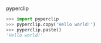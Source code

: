 pyperclip

```py
>>> import pyperclip
>>> pyperclip.copy('Hello world!')
>>> pyperclip.paste()
'Hello world!'
```
